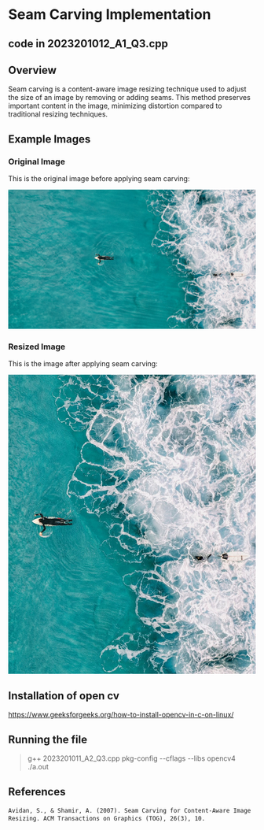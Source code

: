 # Seam Carving Implementation
## code in 2023201012_A1_Q3.cpp
## Overview

Seam carving is a content-aware image resizing technique used to adjust the size of an image by removing or adding seams. This method preserves important content in the image, minimizing distortion compared to traditional resizing techniques.

## Example Images

### Original Image

This is the original image before applying seam carving:

![Original image](sample_input/sample1.jpeg)


### Resized Image

This is the image after applying seam carving:

![Resized Image](sample_input/surfer-resized.jpg)

## Installation of open cv

https://www.geeksforgeeks.org/how-to-install-opencv-in-c-on-linux/

## Running the file 

> g++ 2023201011_A2_Q3.cpp pkg-config --cflags --libs opencv4
> ./a.out 

## References

    Avidan, S., & Shamir, A. (2007). Seam Carving for Content-Aware Image Resizing. ACM Transactions on Graphics (TOG), 26(3), 10.
